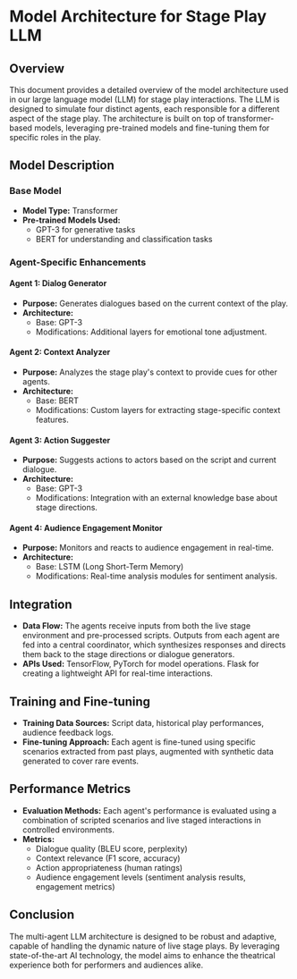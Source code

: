 # Model Architecture for Stage Play LLM

## Overview

This document provides a detailed overview of the model architecture used in our large language model (LLM) for stage play interactions. The LLM is designed to simulate four distinct agents, each responsible for a different aspect of the stage play. The architecture is built on top of transformer-based models, leveraging pre-trained models and fine-tuning them for specific roles in the play.

## Model Description

### Base Model

- **Model Type:** Transformer
- **Pre-trained Models Used:**
  - GPT-3 for generative tasks
  - BERT for understanding and classification tasks

### Agent-Specific Enhancements

#### Agent 1: Dialog Generator

- **Purpose:** Generates dialogues based on the current context of the play.
- **Architecture:**
  - Base: GPT-3
  - Modifications: Additional layers for emotional tone adjustment.

#### Agent 2: Context Analyzer

- **Purpose:** Analyzes the stage play's context to provide cues for other agents.
- **Architecture:**
  - Base: BERT
  - Modifications: Custom layers for extracting stage-specific context features.

#### Agent 3: Action Suggester

- **Purpose:** Suggests actions to actors based on the script and current dialogue.
- **Architecture:**
  - Base: GPT-3
  - Modifications: Integration with an external knowledge base about stage directions.

#### Agent 4: Audience Engagement Monitor

- **Purpose:** Monitors and reacts to audience engagement in real-time.
- **Architecture:**
  - Base: LSTM (Long Short-Term Memory)
  - Modifications: Real-time analysis modules for sentiment analysis.

## Integration

- **Data Flow:** The agents receive inputs from both the live stage environment and pre-processed scripts. Outputs from each agent are fed into a central coordinator, which synthesizes responses and directs them back to the stage directions or dialogue generators.
- **APIs Used:** TensorFlow, PyTorch for model operations. Flask for creating a lightweight API for real-time interactions.

## Training and Fine-tuning

- **Training Data Sources:** Script data, historical play performances, audience feedback logs.
- **Fine-tuning Approach:** Each agent is fine-tuned using specific scenarios extracted from past plays, augmented with synthetic data generated to cover rare events.

## Performance Metrics

- **Evaluation Methods:** Each agent's performance is evaluated using a combination of scripted scenarios and live staged interactions in controlled environments.
- **Metrics:**
  - Dialogue quality (BLEU score, perplexity)
  - Context relevance (F1 score, accuracy)
  - Action appropriateness (human ratings)
  - Audience engagement levels (sentiment analysis results, engagement metrics)

## Conclusion

The multi-agent LLM architecture is designed to be robust and adaptive, capable of handling the dynamic nature of live stage plays. By leveraging state-of-the-art AI technology, the model aims to enhance the theatrical experience both for performers and audiences alike.
